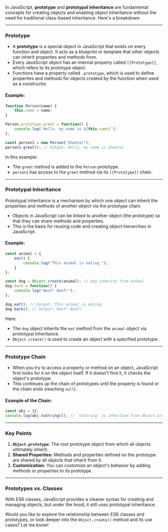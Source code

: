 In JavaScript, **prototype** and **prototypal inheritance** are fundamental concepts for creating objects and enabling object inheritance without the need for traditional class-based inheritance. Here's a breakdown:

---

### **Prototype**
- A **prototype** is a special object in JavaScript that exists on every function and object. It acts as a blueprint or template that other objects can inherit properties and methods from.
- Every JavaScript object has an internal property called `[[Prototype]]`, which refers to its prototype object.
- Functions have a property called `.prototype`, which is used to define properties and methods for objects created by the function when used as a constructor.

#### Example:
```javascript
function Person(name) {
    this.name = name;
}

Person.prototype.greet = function() {
    console.log(`Hello, my name is ${this.name}`);
};

const person1 = new Person("Sheetal");
person1.greet(); // Output: Hello, my name is Sheetal
```
In this example:
- The `greet` method is added to the `Person` prototype.
- `person1` has access to the `greet` method via its `[[Prototype]]` chain.

---

### **Prototypal Inheritance**
Prototypal inheritance is a mechanism by which one object can inherit the properties and methods of another object via the prototype chain.

- Objects in JavaScript can be linked to another object (the prototype) so that they can share methods and properties.
- This is the basis for reusing code and creating object hierarchies in JavaScript.

#### Example:
```javascript
const animal = {
    eat() {
        console.log("This animal is eating.");
    }
};

const dog = Object.create(animal); // dog inherits from animal
dog.bark = function() {
    console.log("Woof! Woof!");
};

dog.eat(); // Output: This animal is eating.
dog.bark(); // Output: Woof! Woof!
```
Here:
- The `dog` object inherits the `eat` method from the `animal` object via prototypal inheritance.
- `Object.create()` is used to create an object with a specified prototype.

---

### **Prototype Chain**
- When you try to access a property or method on an object, JavaScript first looks for it on the object itself. If it doesn't find it, it checks the object's prototype.
- This continues up the chain of prototypes until the property is found or the chain ends (reaching `null`).

#### Example of the Chain:
```javascript
const obj = {};
console.log(obj.toString()); // 'toString' is inherited from Object.prototype
```

---

### **Key Points**
1. **`Object.prototype`:** The root prototype object from which all objects ultimately inherit.
2. **Shared Properties:** Methods and properties defined on the prototype are shared by all objects that inherit from it.
3. **Customization:** You can customize an object's behavior by adding methods or properties to its prototype.

---

### **Prototypes vs. Classes**
With ES6 classes, JavaScript provides a cleaner syntax for creating and managing objects, but under the hood, it still uses prototypal inheritance.

Would you like to explore the relationship between ES6 classes and prototypes, or look deeper into the `Object.create()` method and its use cases? Let me know!